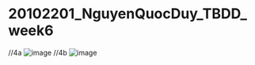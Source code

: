 # 20102201_NguyenQuocDuy_TBDD_week6
//4a
![image](https://github.com/user-attachments/assets/dd86e394-a90c-46da-a137-be8e6bd20a5d)
//4b
![image](https://github.com/user-attachments/assets/0f024bcc-f93c-4e63-97b6-692eb388cf01)
